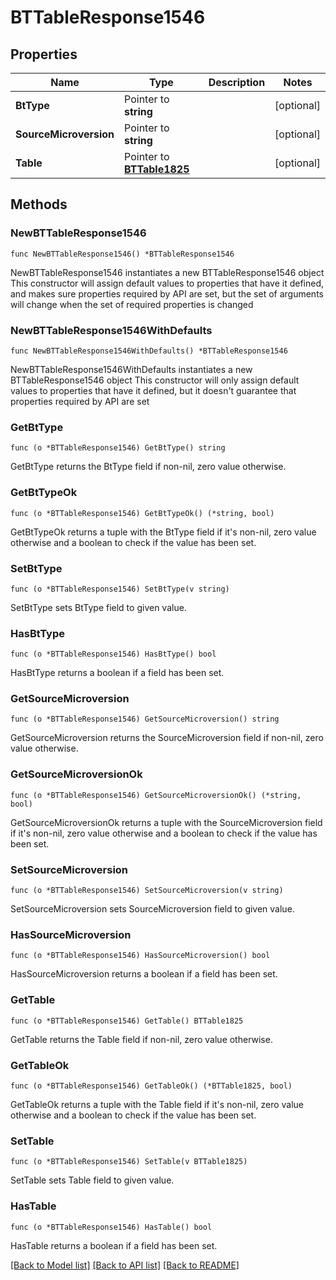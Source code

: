 # BTTableResponse1546

## Properties

Name | Type | Description | Notes
------------ | ------------- | ------------- | -------------
**BtType** | Pointer to **string** |  | [optional] 
**SourceMicroversion** | Pointer to **string** |  | [optional] 
**Table** | Pointer to [**BTTable1825**](BTTable1825.md) |  | [optional] 

## Methods

### NewBTTableResponse1546

`func NewBTTableResponse1546() *BTTableResponse1546`

NewBTTableResponse1546 instantiates a new BTTableResponse1546 object
This constructor will assign default values to properties that have it defined,
and makes sure properties required by API are set, but the set of arguments
will change when the set of required properties is changed

### NewBTTableResponse1546WithDefaults

`func NewBTTableResponse1546WithDefaults() *BTTableResponse1546`

NewBTTableResponse1546WithDefaults instantiates a new BTTableResponse1546 object
This constructor will only assign default values to properties that have it defined,
but it doesn't guarantee that properties required by API are set

### GetBtType

`func (o *BTTableResponse1546) GetBtType() string`

GetBtType returns the BtType field if non-nil, zero value otherwise.

### GetBtTypeOk

`func (o *BTTableResponse1546) GetBtTypeOk() (*string, bool)`

GetBtTypeOk returns a tuple with the BtType field if it's non-nil, zero value otherwise
and a boolean to check if the value has been set.

### SetBtType

`func (o *BTTableResponse1546) SetBtType(v string)`

SetBtType sets BtType field to given value.

### HasBtType

`func (o *BTTableResponse1546) HasBtType() bool`

HasBtType returns a boolean if a field has been set.

### GetSourceMicroversion

`func (o *BTTableResponse1546) GetSourceMicroversion() string`

GetSourceMicroversion returns the SourceMicroversion field if non-nil, zero value otherwise.

### GetSourceMicroversionOk

`func (o *BTTableResponse1546) GetSourceMicroversionOk() (*string, bool)`

GetSourceMicroversionOk returns a tuple with the SourceMicroversion field if it's non-nil, zero value otherwise
and a boolean to check if the value has been set.

### SetSourceMicroversion

`func (o *BTTableResponse1546) SetSourceMicroversion(v string)`

SetSourceMicroversion sets SourceMicroversion field to given value.

### HasSourceMicroversion

`func (o *BTTableResponse1546) HasSourceMicroversion() bool`

HasSourceMicroversion returns a boolean if a field has been set.

### GetTable

`func (o *BTTableResponse1546) GetTable() BTTable1825`

GetTable returns the Table field if non-nil, zero value otherwise.

### GetTableOk

`func (o *BTTableResponse1546) GetTableOk() (*BTTable1825, bool)`

GetTableOk returns a tuple with the Table field if it's non-nil, zero value otherwise
and a boolean to check if the value has been set.

### SetTable

`func (o *BTTableResponse1546) SetTable(v BTTable1825)`

SetTable sets Table field to given value.

### HasTable

`func (o *BTTableResponse1546) HasTable() bool`

HasTable returns a boolean if a field has been set.


[[Back to Model list]](../README.md#documentation-for-models) [[Back to API list]](../README.md#documentation-for-api-endpoints) [[Back to README]](../README.md)


